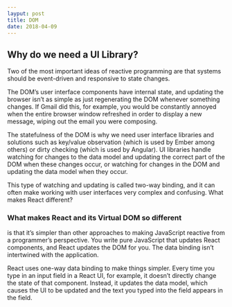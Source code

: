 ```yaml
---
layput: post
title: DOM
date: 2018-04-09
---
```


## Why do we need a UI Library?

Two of the most important ideas of reactive programming are that systems should be event-driven and responsive to state changes.

The DOM’s user interface components have internal state, and updating the browser isn’t as simple as just regenerating the DOM whenever something changes. If Gmail did this, for example, you would be constantly annoyed when the entire browser window refreshed in order to display a new message, wiping out the email you were composing.

The statefulness of the DOM is why we need user interface libraries and solutions such as key/value observation (which is used by Ember among others) or dirty checking (which is used by Angular). UI libraries handle watching for changes to the data model and updating the correct part of the DOM when these changes occur, or watching for changes in the DOM and updating the data model when they occur.

This type of watching and updating is called two-way binding, and it can often make working with user interfaces very complex and confusing.
What makes React different?

### What makes React and its Virtual DOM so different 

is that it’s simpler than other approaches to making JavaScript reactive from a programmer’s perspective. You write pure JavaScript that updates React components, and React updates the DOM for you. The data binding isn’t intertwined with the application.

React uses one-way data binding to make things simpler. Every time you type in an input field in a React UI, for example, it doesn’t directly change the state of that component. Instead, it updates the data model, which causes the UI to be updated and the text you typed into the field appears in the field.
